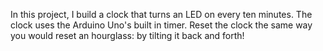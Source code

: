 
In this project, I build a clock that turns an LED on every ten minutes. The clock uses the Arduino Uno's built in timer. Reset the clock the same way you would reset an hourglass: by tilting it back and forth!
